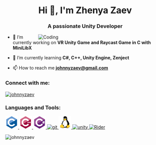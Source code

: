 <h1 align="center">Hi 👋, I'm Zhenya Zaev</h1>
<h3 align="center">A passionate Unity Developer</h3>
<img align="right" alt="Coding" width="400" src="https://64.media.tumblr.com/fad698de81abf1f122ea815789e2d757/1ed9c10b867a1f1f-ca/s500x750/7ecc332ca2e0b210140d8f4b1ccfed85b0f7efb2.gifv">

- 🔭 I’m currently working on **VR Unity Game and Raycast Game in C with MiniLibX**

- 🌱 I’m currently learning **C#, C++, Unity Engine, Zenject**

- 📫 How to reach me **johnnyzaev@gmail.com**

<h3 align="left">Connect with me:</h3>
<p align="left">
<a href="https://linkedin.com/in/johnnyzaev" target="blank"><img align="center" src="https://raw.githubusercontent.com/rahuldkjain/github-profile-readme-generator/master/src/images/icons/Social/linked-in-alt.svg" alt="johnnyzaev" height="30" width="40" /></a>
</p>

<h3 align="left">Languages and Tools:</h3>
<p align="left"> <a href="https://www.cprogramming.com/" target="_blank" rel="noreferrer"> <img src="https://raw.githubusercontent.com/devicons/devicon/master/icons/c/c-original.svg" alt="c" width="40" height="40"/> </a> <a href="https://www.w3schools.com/cpp/" target="_blank" rel="noreferrer"> <img src="https://raw.githubusercontent.com/devicons/devicon/master/icons/cplusplus/cplusplus-original.svg" alt="cplusplus" width="40" height="40"/> </a> <a href="https://www.w3schools.com/cs/" target="_blank" rel="noreferrer"> <img src="https://raw.githubusercontent.com/devicons/devicon/master/icons/csharp/csharp-original.svg" alt="csharp" width="40" height="40"/> </a> <a href="https://git-scm.com/" target="_blank" rel="noreferrer"> <img src="https://www.vectorlogo.zone/logos/git-scm/git-scm-icon.svg" alt="git" width="40" height="40"/> </a> <a href="https://www.linux.org/" target="_blank" rel="noreferrer"> <img src="https://raw.githubusercontent.com/devicons/devicon/master/icons/linux/linux-original.svg" alt="linux" width="40" height="40"/> </a> <a href="https://unity.com/" target="_blank" rel="noreferrer"> <img src="https://www.vectorlogo.zone/logos/unity3d/unity3d-icon.svg" alt="unity" width="40" height="40"/> </a> <a href="https://www.jetbrains.com/rider/" target="_blank" rel="noreferrer"> <img src="https://resources.jetbrains.com/storage/products/rider/img/meta/rider_logo_300x300.png" alt="Rider" width="40" height="40"/> </a> </p> 

<p><img align="center" src="https://github-readme-streak-stats.herokuapp.com/?user=johnnyzaev&" alt="johnnyzaev" /></p>
